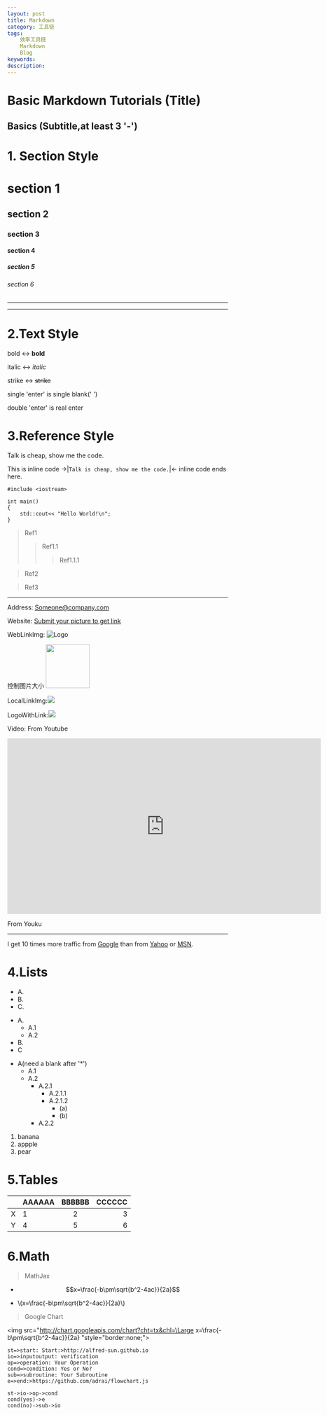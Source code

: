 ```yaml
---
layout: post
title: Markdown
category: 工具链
tags:
    效率工具链
    Markdown
    Blog
keywords: 
description: 
---
```



Basic Markdown Tutorials (Title)
================================

Basics (Subtitle,at least 3 '-')
--------------------------------
# 1. Section Style
# section 1
## section 2
### section 3
#### section 4
##### section 5
###### section 6

___

***


# 2.Text Style
bold <-> **bold**

italic <-> _italic_

strike <-> ~~strike~~

single 'enter' is single blank(' ')

double 'enter' is real enter


# 3.Reference Style
Talk is cheap, show me the code.

<!-- This is comment -->

This is inline code ->|`Talk is cheap, show me the code.`|<- inline code ends here.


```
#include <iostream>

int main()
{
    std::cout<< "Hello World!\n";
}
```
> Ref1
>> Ref1.1
>>> Ref1.1.1

> Ref2

> Ref3

---
Address: <Someone@company.com>

Website: [Submit your picture to get link](https://sm.ms/)

WebLinkImg: ![Logo](https://ooo.0o0.ooo/2016/06/10/575aba38d2647.jpg)

控制图片大小
<img src="https://ooo.0o0.ooo/2016/06/10/575aba38d2647.jpg" width = "100" height = "100" />

LocalLinkImg:![]({{site.zhehua.images}}/Toolchain/Markdown/logo_test.png)

LogoWithLink:[![]({{site.zhehua.images}}/Toolchain/Markdown/logo_test.png)](http://zhehua.info)

Video:
From Youtube
<iframe width="716" height="401" src="https://www.youtube.com/embed/DVwHCGAr_OE" frameborder="0" allowfullscreen></iframe>


From Youku

___

I get 10 times more traffic from [Google][1] than from [Yahoo][2] or [MSN][3].



# 4.Lists

+ A.
+ B.
+ C.

- A.
    - A.1
    - A.2
- B.
- C

* A(need a blank after '*')
    * A.1
    * A.2
        * A.2.1
            * A.2.1.1
            * A.2.1.2
                * (a)
                * (b)
        * A.2.2

<ol>
  <li>banana</li>
  <li>appple</li>
  <li>pear</li>
</ol>



# 5.Tables
| |AAAAAA|BBBBBB|CCCCCC|
|----|:----|:----:|----:|
|X|1|2|3|
|Y|4|5|6|





# 6.Math
> MathJax
<script type="text/javascript" src="http://cdn.mathjax.org/mathjax/latest/MathJax.js?config=default"></script>

* $$x=\frac{-b\pm\sqrt{b^2-4ac}}{2a}$$

* \\(x=\frac{-b\pm\sqrt{b^2-4ac}}{2a}\\)


> Google Chart

<img src="http://chart.googleapis.com/chart?cht=tx&chl=\Large x=\frac{-b\pm\sqrt{b^2-4ac}}{2a}
"style="border:none;">



```flow
st=>start: Start:>http://alfred-sun.github.io
io=>inputoutput: verification
op=>operation: Your Operation
cond=>condition: Yes or No?
sub=>subroutine: Your Subroutine
e=>end:>https://github.com/adrai/flowchart.js

st->io->op->cond
cond(yes)->e
cond(no)->sub->io
```


[1]: http://google.com/ "Google"
[2]: http://search.yahoo.com/ "Yahoo Search"
[3]: http://search.msn.com/ "MSN Search"
